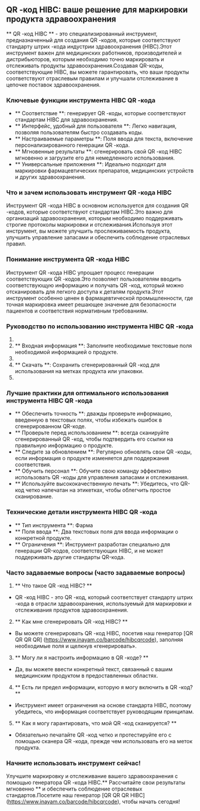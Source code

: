 ## QR -код HIBC: ваше решение для маркировки продукта здравоохранения

** QR -код HIBC ** - это специализированный инструмент, предназначенный для создания QR -кодов, которые соответствуют стандарту штрих -кода индустрии здравоохранения (HIBC).Этот инструмент важен для медицинских работников, производителей и дистрибьюторов, которым необходимо точно маркировать и отслеживать продукты здравоохранения.Создавая QR-коды, соответствующие HIBC, вы можете гарантировать, что ваши продукты соответствуют отраслевым правилам и улучшали отслеживание в цепочке поставок здравоохранения.

### Ключевые функции инструмента HIBC QR -кода

- ** Соответствие **: генерирует QR -коды, которые соответствуют стандартам HIBC для здравоохранения.
- ** Интерфейс, удобный для пользователя **: Легко навигация, позволяя пользователям быстро создавать коды.
- ** Настраиваемые параметры **: Поля ввода для текста, включение персонализированного генерации QR -кода.
- ** Мгновенные результаты **: сгенерировать свой QR -код HIBC мгновенно и загрузите его для немедленного использования.
- ** Универсальные приложения **: Идеально подходит для маркировки фармацевтических препаратов, медицинских устройств и других здравоохранения.

### Что и зачем использовать инструмент QR -кода HIBC

Инструмент QR -кода HIBC в основном используется для создания QR -кодов, которые соответствуют стандартам HIBC.Это важно для организаций здравоохранения, которым необходимо поддерживать строгие протоколы маркировки и отслеживания.Используя этот инструмент, вы можете улучшить прослеживаемость продукта, улучшить управление запасами и обеспечить соблюдение отраслевых правил.

### Понимание инструмента QR -кода HIBC

Инструмент QR -кода HIBC упрощает процесс генерации соответствующих QR -кодов.Это позволяет пользователям вводить соответствующую информацию и получать QR -код, который можно отсканировать для легкого доступа к деталям продукта.Этот инструмент особенно ценен в фармацевтической промышленности, где точная маркировка имеет решающее значение для безопасности пациентов и соответствия нормативным требованиям.

### Руководство по использованию инструмента HIBC QR -кода

1.
2. ** Входная информация **: Заполните необходимые текстовые поля необходимой информацией о продукте.
3.
4. ** Скачать **: Сохранить сгенерированный QR -код для использования на метках продукта или упаковки.
5.

### Лучшие практики для оптимального использования инструмента HIBC QR -кода

- ** Обеспечить точность **: дважды проверьте информацию, введенную в текстовых полях, чтобы избежать ошибок в сгенерированном QR-коде.
- ** Проверьте перед использованием **: всегда сканируйте сгенерированный QR -код, чтобы подтвердить его ссылки на правильную информацию о продукте.
- ** Следите за обновлением **: Регулярно обновлять свои QR -коды, если информация о продукте изменяется для поддержания соответствия.
- ** Обучить персонал **: Обучите свою команду эффективно использовать QR -коды для управления запасами и отслеживания.
- ** Используйте высококачественную печать **: Убедитесь, что QR-код четко напечатан на этикетках, чтобы облегчить простое сканирование.

### Технические детали инструмента HIBC QR -кода

- ** Тип инструмента **: Фарма
- ** Поля ввода **: Два текстовых поля для ввода информации о конкретной продукте.
- ** Ограничения **: Инструмент разработан специально для генерации QR-кодов, соответствующих HIBC, и не может поддерживать другие стандарты QR-кода.

### Часто задаваемые вопросы (часто задаваемые вопросы)

1. ** Что такое QR -код HIBC? **
- QR -код HIBC - это QR -код, который соответствует стандарту штрих -кода в отрасли здравоохранения, используемый для маркировки и отслеживания продуктов здравоохранения.

2. ** Как мне сгенерировать QR -код HIBC? **
- Вы можете сгенерировать QR -код HIBC, посетив наш генератор [QR QR QR QR] (https://www.inayam.co/barcode/hibcqrcode), заполняя необходимые поля и щелкнув «генерировать».

3. ** Могу ли я настроить информацию в QR -коде? **
- Да, вы можете ввести конкретный текст, связанный с вашим медицинским продуктом в предоставленных областях.

4. ** Есть ли предел информации, которую я могу включить в QR -код? **
- Инструмент имеет ограничения на основе стандарта HIBC, поэтому убедитесь, что информация соответствует руководящим принципам.

5. ** Как я могу гарантировать, что мой QR -код сканируется? **
- Обязательно печатайте QR -код четко и протестируйте его с помощью сканера QR -кода, прежде чем использовать его на меток продукта.

### Начните использовать инструмент сейчас!

Улучшите маркировку и отслеживание вашего здравоохранения с помощью генератора QR -кода HIBC.** Рассчитайте свои результаты мгновенно ** и обеспечить соблюдение отраслевых стандартов.Посетите наш генератор [QR QR QR HIBC] (https://www.inayam.co/barcode/hibcqrcode), чтобы начать сегодня!